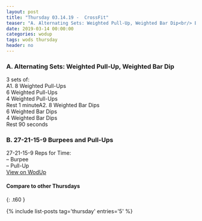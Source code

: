 ```yaml
---
layout: post
title: "Thursday 03.14.19 -  CrossFit"
teaser: "A. Alternating Sets: Weighted Pull-Up, Weighted Bar Dip<br/> B.  27-21-15-9 Burpees and Pull-Ups"
date: 2019-03-14 00:00:00
categories: wodup
tags: wods thursday
header: no
---
```



<h3>A. Alternating Sets: Weighted Pull-Up, Weighted Bar Dip</h3>
3 sets of:<br/>A1. 8 Weighted Pull-Ups<br/>6 Weighted Pull-Ups<br/>4 Weighted Pull-Ups<br/>Rest 1 minuteA2. 8 Weighted Bar Dips<br/>6 Weighted Bar Dips<br/>4 Weighted Bar Dips<br/>Rest 90 seconds
<h3>B.  27-21-15-9 Burpees and Pull-Ups</h3>
27-21-15-9 Reps for Time:<br/>– Burpee<br/>– Pull-Up<br/>
<a href="https://www.wodup.com/gyms/asphodel/wods/14154" target="blank">View on WodUp</a>


#### Compare to other Thursdays
{: .t60 }

{% include list-posts tag='thursday' entries='5' %}